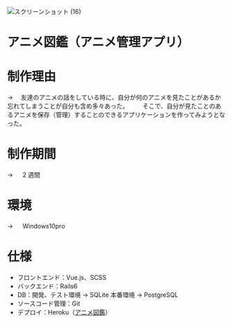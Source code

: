 <!-- サムネイル -->

![スクリーンショット (16)](https://user-images.githubusercontent.com/79401069/137628960-7cfaa289-7990-41e2-803f-b4d9b8fc6a5b.png)

# アニメ図鑑（アニメ管理アプリ）

# 制作理由

→ 　友達のアニメの話をしている時に、自分が何のアニメを見たことがあるか忘れてしまうことが自分も含め多々あった。
　　そこで、自分が見たことのあるアニメを保存（管理）することのできるアプリケーションを作ってみようとなった。

# 制作期間

→ 　 2 週間

# 環境

→ 　 Windows10pro

# 仕様

- フロントエンド：Vue.js、SCSS
- バックエンド：Rails6
- DB：開発、テスト環境 → SQLite 本番環境 → PostgreSQL
- ソースコード管理：Git
- デプロイ：Heroku（[アニメ図鑑](https://memo-app-practice-0818.herokuapp.com/)）

